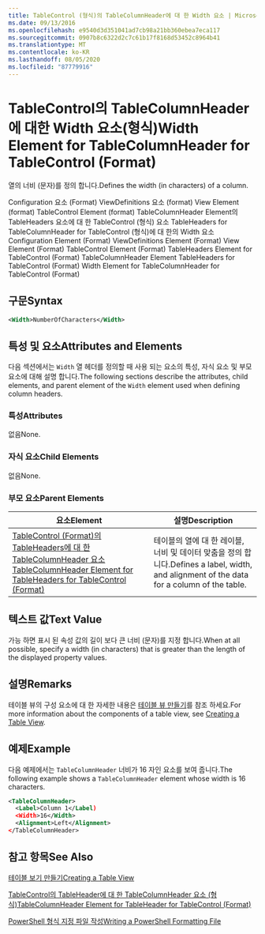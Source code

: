 ```yaml
---
title: TableControl (형식)의 TableColumnHeader에 대 한 Width 요소 | Microsoft Docs
ms.date: 09/13/2016
ms.openlocfilehash: e9540d3d351041ad7cb98a21bb360ebea7eca117
ms.sourcegitcommit: 0907b8c6322d2c7c61b17f8168d53452c8964b41
ms.translationtype: MT
ms.contentlocale: ko-KR
ms.lasthandoff: 08/05/2020
ms.locfileid: "87779916"
---
```

# <a name="width-element-for-tablecolumnheader-for-tablecontrol-format"></a><span data-ttu-id="a6bc8-102">TableControl의 TableColumnHeader에 대한 Width 요소(형식)</span><span class="sxs-lookup"><span data-stu-id="a6bc8-102">Width Element for TableColumnHeader for TableControl (Format)</span></span>

<span data-ttu-id="a6bc8-103">열의 너비 (문자)를 정의 합니다.</span><span class="sxs-lookup"><span data-stu-id="a6bc8-103">Defines the width (in characters) of a column.</span></span>

<span data-ttu-id="a6bc8-104">Configuration 요소 (Format) ViewDefinitions 요소 (format) View Element (format) TableControl Element (format) TableColumnHeader Element의 TableHeaders 요소에 대 한 TableControl (형식) 요소 TableHeaders for TableColumnHeader for TableControl (형식)에 대 한의 Width 요소</span><span class="sxs-lookup"><span data-stu-id="a6bc8-104">Configuration Element (Format) ViewDefinitions Element (Format) View Element (Format) TableControl Element (Format) TableHeaders Element for TableControl (Format) TableColumnHeader Element TableHeaders for TableControl (Format) Width Element for TableColumnHeader for TableControl (Format)</span></span>

## <a name="syntax"></a><span data-ttu-id="a6bc8-105">구문</span><span class="sxs-lookup"><span data-stu-id="a6bc8-105">Syntax</span></span>

```xml
<Width>NumberOfCharacters</Width>
```

## <a name="attributes-and-elements"></a><span data-ttu-id="a6bc8-106">특성 및 요소</span><span class="sxs-lookup"><span data-stu-id="a6bc8-106">Attributes and Elements</span></span>

<span data-ttu-id="a6bc8-107">다음 섹션에서는 `Width` 열 헤더를 정의할 때 사용 되는 요소의 특성, 자식 요소 및 부모 요소에 대해 설명 합니다.</span><span class="sxs-lookup"><span data-stu-id="a6bc8-107">The following sections describe the attributes, child elements, and parent element of the `Width` element used when defining column headers.</span></span>

### <a name="attributes"></a><span data-ttu-id="a6bc8-108">특성</span><span class="sxs-lookup"><span data-stu-id="a6bc8-108">Attributes</span></span>

<span data-ttu-id="a6bc8-109">없음</span><span class="sxs-lookup"><span data-stu-id="a6bc8-109">None.</span></span>

### <a name="child-elements"></a><span data-ttu-id="a6bc8-110">자식 요소</span><span class="sxs-lookup"><span data-stu-id="a6bc8-110">Child Elements</span></span>

<span data-ttu-id="a6bc8-111">없음</span><span class="sxs-lookup"><span data-stu-id="a6bc8-111">None.</span></span>

### <a name="parent-elements"></a><span data-ttu-id="a6bc8-112">부모 요소</span><span class="sxs-lookup"><span data-stu-id="a6bc8-112">Parent Elements</span></span>

|<span data-ttu-id="a6bc8-113">요소</span><span class="sxs-lookup"><span data-stu-id="a6bc8-113">Element</span></span>|<span data-ttu-id="a6bc8-114">설명</span><span class="sxs-lookup"><span data-stu-id="a6bc8-114">Description</span></span>|
|-------------|-----------------|
|[<span data-ttu-id="a6bc8-115">TableControl (Format)의 TableHeaders에 대 한 TableColumnHeader 요소</span><span class="sxs-lookup"><span data-stu-id="a6bc8-115">TableColumnHeader Element for TableHeaders for TableControl (Format)</span></span>](./tablecolumnheader-element-format.md)|<span data-ttu-id="a6bc8-116">테이블의 열에 대 한 레이블, 너비 및 데이터 맞춤을 정의 합니다.</span><span class="sxs-lookup"><span data-stu-id="a6bc8-116">Defines a label, width, and alignment of the data for a column of the table.</span></span>|

## <a name="text-value"></a><span data-ttu-id="a6bc8-117">텍스트 값</span><span class="sxs-lookup"><span data-stu-id="a6bc8-117">Text Value</span></span>

<span data-ttu-id="a6bc8-118">가능 하면 표시 된 속성 값의 길이 보다 큰 너비 (문자)를 지정 합니다.</span><span class="sxs-lookup"><span data-stu-id="a6bc8-118">When at all possible, specify a width (in characters) that is greater than the length of the displayed property values.</span></span>

## <a name="remarks"></a><span data-ttu-id="a6bc8-119">설명</span><span class="sxs-lookup"><span data-stu-id="a6bc8-119">Remarks</span></span>

<span data-ttu-id="a6bc8-120">테이블 뷰의 구성 요소에 대 한 자세한 내용은 [테이블 뷰 만들기](./creating-a-table-view.md)를 참조 하세요.</span><span class="sxs-lookup"><span data-stu-id="a6bc8-120">For more information about the components of a table view, see [Creating a Table View](./creating-a-table-view.md).</span></span>

## <a name="example"></a><span data-ttu-id="a6bc8-121">예제</span><span class="sxs-lookup"><span data-stu-id="a6bc8-121">Example</span></span>

<span data-ttu-id="a6bc8-122">다음 예제에서는 `TableColumnHeader` 너비가 16 자인 요소를 보여 줍니다.</span><span class="sxs-lookup"><span data-stu-id="a6bc8-122">The following example shows a `TableColumnHeader` element whose width is 16 characters.</span></span>

```xml
<TableColumnHeader>
  <Label>Column 1</Label)
  <Width>16</Width>
  <Alignment>Left</Alignment>
</TableColumnHeader>
```

## <a name="see-also"></a><span data-ttu-id="a6bc8-123">참고 항목</span><span class="sxs-lookup"><span data-stu-id="a6bc8-123">See Also</span></span>

[<span data-ttu-id="a6bc8-124">테이블 보기 만들기</span><span class="sxs-lookup"><span data-stu-id="a6bc8-124">Creating a Table View</span></span>](./creating-a-table-view.md)

[<span data-ttu-id="a6bc8-125">TableControl의 TableHeader에 대 한 TableColumnHeader 요소 (형식)</span><span class="sxs-lookup"><span data-stu-id="a6bc8-125">TableColumnHeader Element for TableHeader for TableControl (Format)</span></span>](./tablecolumnheader-element-format.md)

[<span data-ttu-id="a6bc8-126">PowerShell 형식 지정 파일 작성</span><span class="sxs-lookup"><span data-stu-id="a6bc8-126">Writing a PowerShell Formatting File</span></span>](./writing-a-powershell-formatting-file.md)
